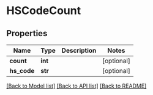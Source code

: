 # HSCodeCount

## Properties
Name | Type | Description | Notes
------------ | ------------- | ------------- | -------------
**count** | **int** |  | [optional] 
**hs_code** | **str** |  | [optional] 

[[Back to Model list]](../README.md#documentation-for-models) [[Back to API list]](../README.md#documentation-for-api-endpoints) [[Back to README]](../README.md)

